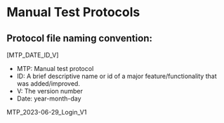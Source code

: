 # Manual Test Protocols

## Protocol file naming convention:

[MTP_DATE_ID_V]

- MTP: Manual test protocol
- ID: A brief descriptive name or id of a major feature/functionality that was added/improved.
- V: The version number
- Date: year-month-day

MTP_2023-06-29_Login_V1
